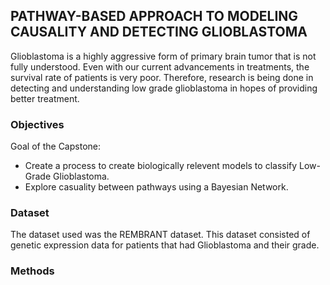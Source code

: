 ## PATHWAY-BASED APPROACH TO MODELING CAUSALITY AND DETECTING GLIOBLASTOMA 
Glioblastoma is a highly aggressive form of primary brain tumor that is not fully understood. Even with our current advancements in treatments, the survival rate of patients is very poor. Therefore, research is being done in detecting and understanding low grade glioblastoma in hopes of providing better treatment. 

### Objectives

Goal of the Capstone:
* Create a process to create biologically relevent models to classify Low-Grade Glioblastoma.
* Explore casuality between pathways using a Bayesian Network.

### Dataset

The dataset used was the REMBRANT dataset. This dataset consisted of genetic expression data for patients that had Glioblastoma and their grade.

### Methods

